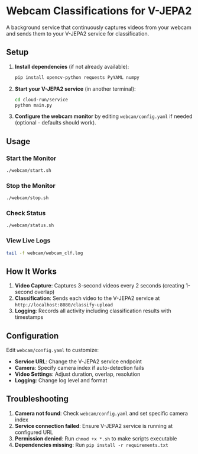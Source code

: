 # Webcam Classifications for V-JEPA2

A background service that continuously captures videos from your webcam and sends them to your V-JEPA2 service for classification.

## Setup

1. **Install dependencies** (if not already available):
   ```bash
   pip install opencv-python requests PyYAML numpy
   ```

2. **Start your V-JEPA2 service** (in another terminal):
   ```bash
   cd cloud-run/service
   python main.py
   ```

3. **Configure the webcam monitor** by editing `webcam/config.yaml` if needed (optional - defaults should work).

## Usage

### Start the Monitor
```bash
./webcam/start.sh
```

### Stop the Monitor
```bash
./webcam/stop.sh
```

### Check Status
```bash
./webcam/status.sh
```

### View Live Logs
```bash
tail -f webcam/webcam_clf.log
```

## How It Works

1. **Video Capture**: Captures 3-second videos every 2 seconds (creating 1-second overlap)
2. **Classification**: Sends each video to the V-JEPA2 service at `http://localhost:8080/classify-upload`
3. **Logging**: Records all activity including classification results with timestamps

## Configuration

Edit `webcam/config.yaml` to customize:

- **Service URL**: Change the V-JEPA2 service endpoint
- **Camera**: Specify camera index if auto-detection fails
- **Video Settings**: Adjust duration, overlap, resolution
- **Logging**: Change log level and format

## Troubleshooting

1. **Camera not found**: Check `webcam/config.yaml` and set specific camera index
2. **Service connection failed**: Ensure V-JEPA2 service is running at configured URL
3. **Permission denied**: Run `chmod +x *.sh` to make scripts executable
4. **Dependencies missing**: Run `pip install -r requirements.txt`
